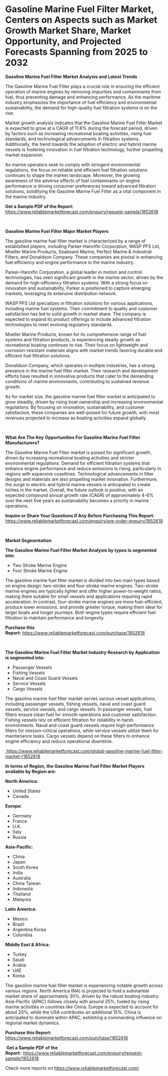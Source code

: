 <p><h1>Gasoline Marine Fuel Filter Market, Centers on Aspects such as Market Growth Market Share, Market Opportunity, and Projected Forecasts Spanning from 2025 to 2032</h1></p><p><strong>Gasoline Marine Fuel Filter Market Analysis and Latest Trends</strong></p>
<p><p>The Gasoline Marine Fuel Filter plays a crucial role in ensuring the efficient operation of marine engines by removing impurities and contaminants from fuel, thus preventing damage and enhancing performance. As the maritime industry emphasizes the importance of fuel efficiency and environmental sustainability, the demand for high-quality fuel filtration systems is on the rise.</p><p>Market growth analysis indicates that the Gasoline Marine Fuel Filter Market is expected to grow at a CAGR of 11.6% during the forecast period, driven by factors such as increasing recreational boating activities, rising fuel standards, and technological advancements in filtration systems. Additionally, the trend towards the adoption of electric and hybrid marine vessels is fostering innovation in fuel filtration technology, further propelling market expansion.</p><p>As marine operators seek to comply with stringent environmental regulations, the focus on reliable and efficient fuel filtration solutions continues to shape the market landscape. Moreover, the growing awareness of the adverse effects of fuel contaminants on engine performance is driving consumer preferences toward advanced filtration solutions, solidifying the Gasoline Marine Fuel Filter as a vital component in the marine industry.</p></p>
<p><strong>Get a Sample PDF of the Report:&nbsp;</strong> <a href="https://www.reliablemarketforecast.com/enquiry/request-sample/1852618?utm_campaign=2950&utm_medium=2&utm_source=Github&utm_content=ia&utm_term=12042025&utm_id=gasoline-marine-fuel-filter">https://www.reliablemarketforecast.com/enquiry/request-sample/1852618</a></p>
<p>&nbsp;</p>
<p><strong>Gasoline Marine Fuel Filter Major Market Players</strong></p>
<p><p>The gasoline marine fuel filter market is characterized by a range of established players, including Parker-Hannifin Corporation, WASP PFS Ltd, Moeller Marine Products, Seaboard Marine, Perfect Marine & Industrial Filters, and Donaldson Company. These companies are pivotal in enhancing fuel efficiency and engine performance in the marine industry.</p><p>Parker-Hannifin Corporation, a global leader in motion and control technologies, has seen significant growth in the marine sector, driven by the demand for high-efficiency filtration systems. With a strong focus on innovation and sustainability, Parker is positioned to capture emerging markets, leveraging its extensive distribution network.</p><p>WASP PFS Ltd specializes in filtration solutions for various applications, including marine fuel systems. Their commitment to quality and customer satisfaction has led to solid growth in market share. The company is expected to expand its product offerings to include advanced filtration technologies to meet evolving regulatory standards.</p><p>Moeller Marine Products, known for its comprehensive range of fuel systems and filtration products, is experiencing steady growth as recreational boating continues to rise. Their focus on lightweight and corrosion-resistant materials aligns with market trends favoring durable and efficient fuel filtration solutions.</p><p>Donaldson Company, which operates in multiple industries, has a strong presence in the marine fuel filter market. Their research and development efforts have resulted in innovative products that cater to the demanding conditions of marine environments, contributing to sustained revenue growth.</p><p>As for market size, the gasoline marine fuel filter market is anticipated to grow steadily, driven by rising boat ownership and increasing environmental regulations. By focusing on innovation, sustainability, and customer satisfaction, these companies are well-poised for future growth, with most revenues projected to increase as boating activities expand globally.</p></p>
<p>&nbsp;</p>
<p><strong>What Are The Key Opportunities For Gasoline Marine Fuel Filter Manufacturers?</strong></p>
<p><p>The Gasoline Marine Fuel Filter market is poised for significant growth, driven by increasing recreational boating activities and stricter environmental regulations. Demand for efficient filtration systems that enhance engine performance and reduce emissions is rising, particularly in regions with expansive coastlines. Technological advancements in filter designs and materials are also propelling market innovation. Furthermore, the surge in electric and hybrid marine vessels is anticipated to create niches in the market. Overall, the future outlook is positive, with an expected compound annual growth rate (CAGR) of approximately 4-6% over the next five years as sustainability becomes a priority in marine operations.</p></p>
<p><strong>Inquire or Share Your Questions If Any Before Purchasing This Report:</strong> <a href="https://www.reliablemarketforecast.com/enquiry/pre-order-enquiry/1852618?utm_campaign=2950&utm_medium=2&utm_source=Github&utm_content=ia&utm_term=12042025&utm_id=gasoline-marine-fuel-filter">https://www.reliablemarketforecast.com/enquiry/pre-order-enquiry/1852618</a></p>
<p>&nbsp;</p>
<p><strong>Market Segmentation</strong></p>
<p><strong>The Gasoline Marine Fuel Filter Market Analysis by types is segmented into:</strong></p>
<p><ul><li>Two Stroke Marine Engine</li><li>Four Stroke Marine Engine</li></ul></p>
<p><p>The gasoline marine fuel filter market is divided into two main types based on engine design: two-stroke and four-stroke marine engines. Two-stroke marine engines are typically lighter and offer higher power-to-weight ratios, making them suitable for small vessels and applications requiring rapid acceleration. In contrast, four-stroke marine engines are more fuel-efficient, produce lower emissions, and provide greater torque, making them ideal for larger boats and longer journeys. Both engine types require efficient fuel filtration to maintain performance and longevity.</p></p>
<p><strong>Purchase this Report:&nbsp;</strong><a href="https://www.reliablemarketforecast.com/purchase/1852618?utm_campaign=2950&utm_medium=2&utm_source=Github&utm_content=ia&utm_term=12042025&utm_id=gasoline-marine-fuel-filter">https://www.reliablemarketforecast.com/purchase/1852618</a></p>
<p>&nbsp;</p>
<p><strong>The Gasoline Marine Fuel Filter Market Industry Research by Application is segmented into:</strong></p>
<p><ul><li>Passenger Vessels</li><li>Fishing Vessels</li><li>Naval and Coast Guard Vessels</li><li>Service Vessels</li><li>Cargo Vessels</li></ul></p>
<p><p>The gasoline marine fuel filter market serves various vessel applications, including passenger vessels, fishing vessels, naval and coast guard vessels, service vessels, and cargo vessels. In passenger vessels, fuel filters ensure clean fuel for smooth operations and customer satisfaction. Fishing vessels rely on efficient filtration for reliability in harsh environments. Naval and coast guard vessels require high-performance filters for mission-critical operations, while service vessels utilize them for maintenance tasks. Cargo vessels depend on these filters to enhance engine efficiency and reduce operational downtime.</p></p>
<p><a href="https://www.reliablemarketforecast.com/global-gasoline-marine-fuel-filter-market-r1852618?utm_campaign=2950&utm_medium=2&utm_source=Github&utm_content=ia&utm_term=12042025&utm_id=gasoline-marine-fuel-filter">&nbsp;https://www.reliablemarketforecast.com/global-gasoline-marine-fuel-filter-market-r1852618</a></p>
<p><strong>In terms of Region, the Gasoline Marine Fuel Filter Market Players available by Region are:</strong></p>
<p>
    <p> <strong> North America: </strong>
        <ul>
            <li>United States</li>
            <li>Canada</li>
        </ul>
        </p> 
    <p> <strong> Europe: </strong>
        <ul>
            <li>Germany</li>
            <li>France</li>
            <li>U.K.</li>
            <li>Italy</li>
            <li>Russia</li>
        </ul>
        </p> 
    <p> <strong> Asia-Pacific: </strong>
        <ul>
            <li>China</li>
            <li>Japan</li>
            <li>South Korea</li>
            <li>India</li>
            <li>Australia</li>
            <li>China Taiwan</li>
            <li>Indonesia</li>
            <li>Thailand</li>
            <li>Malaysia</li>
        </ul>
        </p> 
    <p> <strong> Latin America: </strong>
        <ul>
            <li>Mexico</li>
            <li>Brazil</li>
            <li>Argentina Korea</li>
            <li>Colombia</li>
        </ul>
        </p> 
    <p> <strong> Middle East & Africa: </strong>
        <ul>
            <li>Turkey</li>
            <li>Saudi</li>
            <li>Arabia</li>
            <li>UAE</li>
            <li>Korea</li>
        </ul>
    </p>
    </p>
<p><p>The gasoline marine fuel filter market is experiencing notable growth across various regions. North America (NA) is projected to hold a substantial market share of approximately 30%, driven by the robust boating industry. Asia-Pacific (APAC) follows closely with around 25%, fueled by rising marine activities in countries like China. Europe is expected to account for about 20%, while the USA contributes an additional 15%. China is anticipated to dominate within APAC, exhibiting a commanding influence on regional market dynamics.</p></p>
<p><strong>Purchase this Report: </strong><a href="https://www.reliablemarketforecast.com/purchase/1852618?utm_campaign=2950&utm_medium=2&utm_source=Github&utm_content=ia&utm_term=12042025&utm_id=gasoline-marine-fuel-filter">https://www.reliablemarketforecast.com/purchase/1852618</a></p>
<p>&nbsp;<strong>Get a Sample PDF of the Report:&nbsp;&nbsp;</strong><a href="https://www.reliablemarketforecast.com/enquiry/request-sample/1852618?utm_campaign=2950&utm_medium=2&utm_source=Github&utm_content=ia&utm_term=12042025&utm_id=gasoline-marine-fuel-filter">https://www.reliablemarketforecast.com/enquiry/request-sample/1852618</a></p>
<p><strong></strong></p>
<p>Check more reports on <a href="https://www.reliablemarketforecast.com/?utm_campaign=2950&utm_medium=2&utm_source=Github&utm_content=ia&utm_term=12042025&utm_id=gasoline-marine-fuel-filter">https://www.reliablemarketforecast.com/</a></p>